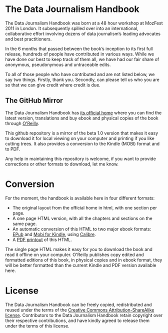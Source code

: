 The Data Journalism Handbook
============================

The Data Journalism Handbook was born at a 48 hour workshop at MozFest 2011 in London. It subsequently spilled over into an international, collaborative effort involving dozens of data journalism’s leading advocates and best practitioners.

In the 6 months that passed between the book’s inception to its first full release, hundreds of people have contributed in various ways. While we have done our best to keep track of them all, we have had our fair share of anonymous, pseudonymous and untraceable edits.

To all of those people who have contributed and are not listed below, we say two things. Firstly, thank you. Secondly, can please tell us who you are so that we can give credit where credit is due.

The GitHub Mirror
-----------------

The Data Journalism Handbook has [its official home](http://datajournalismhandbook.org/1.0/en/) where you can find the latest version, translations and buy ebook and physical copies of the book through [O'Reilly](http://shop.oreilly.com/product/0636920025603.do).

This github repository is a mirror of the beta 1.0 version that makes it easy to download it for local viewing on your computer and printing if you like cutting trees. It also provides a conversion to the Kindle (MOBI) format and to PDF.

Any help in maintaining this repository is welcome, if you want to provide corrections or other formats to download, let me know.

Conversion
==========

For the moment, the handbook is available here in four different formats:
 * The original layout from the official home in html, with one section per page.
 * A one page HTML version, with all the chapters and sections on the same page.
 * An automatic conversion of this HTML to two major ebook formats: [EPub](https://github.com/Mortimerp9/TheDataJournalismHandbook/raw/master/TheDataJournalismHandbook.epub) and [Mobi for Kindle](https://github.com/Mortimerp9/TheDataJournalismHandbook/raw/master/TheDataJournalismHandbook.mobi), using [Calibre](calibre-ebook.com).
 * A [PDF printout](https://github.com/Mortimerp9/TheDataJournalismHandbook/raw/master/TheDataJournalismHandbook.pdf) of this HTML.

The single page HTML makes it easy for you to download the book and read it offline on your computer. O'Reilly publishes copy edited and formatted editions of this book, in physical copies and in ebook format, they will be better formatted than the current Kindle and PDF version available here.


License
=======

The Data Journalism Handbook can be freely copied, redistributed and reused under the terms of the <a href="http://creativecommons.org/licenses/by-sa/3.0/">Creative Commons Attribution-ShareAlike license</a>. Contributors to the Data Journalism Handbook retain copyright over their respective contributions, and have kindly agreed to release them under the terms of this license.
